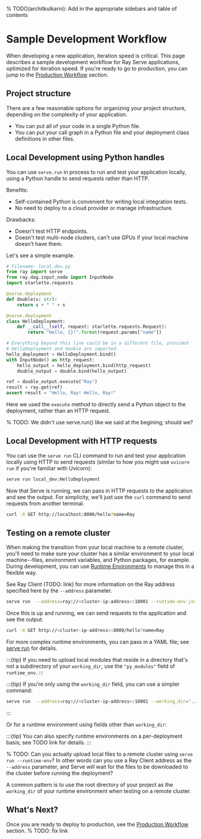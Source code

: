 % TODO(architkulkarni): Add in the appropriate sidebars and table of contents

# Sample Development Workflow

When developing a new application, iteration speed is critical.  This page describes a sample development workflow for Ray Serve applications, optimized for iteration speed. If you're ready to go to production, you can jump to the [Production Workflow](production-workflow.md) section.

## Project structure

There are a few reasonable options for organizing your project structure, depending on the complexity of your application.  

- You can put all of your code in a single Python file.
- You can put your call graph in a Python file and your deployment class definitions in other files.

## Local Development using Python handles

You can use `serve.run` in process to run and test your application locally, using a Python handle to send requests rather than HTTP.

Benefits:

- Self-contained Python is convenient for writing local integration tests.
- No need to deploy to a cloud provider or manage infrastructure.

Drawbacks:

- Doesn't test HTTP endpoints.
- Doesn't test multi-node clusters, can't use GPUs if your local machine doesn't have them.

Let's see a simple example.

```python
# Filename: local_dev.py
from ray import serve
from ray.dag.input_node import InputNode
import starlette.requests

@serve.deployment
def double(s: str):
    return s + " " + s

@serve.deployment
class HelloDeployment:
    def __call__(self, request: starlette.requests.Request):
        return "Hello, {}!".format(request.params["name"])

# Everything beyond this line could be in a different file, provided
# HelloDeployment and double are imported.
hello_deployment = HelloDeployment.bind()
with InputNode() as http_request:
    hello_output = hello_deployment.bind(http_request)
    double_output = double.bind(hello_output)

ref = double_output.execute("Ray")
result = ray.get(ref)
assert result = "Hello, Ray! Hello, Ray!"
```

Here we used the `execute` method to directly send a Python object to the deployment, rather than an HTTP request.

% TODO: We didn't use serve.run() like we said at the begining; should we?


## Local Development with HTTP requests

You can use the `serve run` CLI command to run and test your application locally using HTTP to send requests (similar to how you might use `uvicorn run` if you're familiar with Uvicorn):

```bash
serve run local_dev:HelloDeployment
```

Now that Serve is running, we can pass in HTTP requests to the application and see the output.  For simplicity, we'll just use the `curl` command to send requests from another terminal.

```bash
curl -X GET http://localhost:8000/hello?name=Ray
```



## Testing on a remote cluster

When making the transition from your local machine to a remote cluster, you'll need to make sure your cluster has a similar environment to your local machine--files, environment variables, and Python packages, for example.  During development, you can use [Runtime Environments](runtime-environments.md) to manage this in a flexible way.

See Ray Client (TODO: link) for more information on the Ray address specified here by the `--address` parameter.

```bash
serve run  --address=ray://<cluster-ip-address>:10001 --runtime-env-json='{"env_vars": {"MY_ENV_VAR": "my-value"}, "working_dir": "./project/src", "pip": ["requests", "chess"]}' local_dev:HelloDeployment
```

Once this is up and running, we can send requests to the application and see the output.

```bash
curl -X GET http://<cluster-ip-address>:8000/hello?name=Ray
```

For more complex runtime environments, you can pass in a YAML file; see [serve run](serve_cli.md#serve-run) for details.

:::{tip}
If you need to upload local modules that reside in a directory that's not a subdirectory of your `working_dir`, use the `"py_modules"` field of `runtime_env`.
:::

:::{tip}
If you're only using the `working_dir` field, you can use a simpler command:

```bash
serve run  --address=ray://<cluster-ip-address>:10001 --working_dir="./project/src" local_dev:HelloDeployment
```

:::


Or for a runtime environment using fields other than `working_dir`:

:::{tip}
You can also specify runtime environments on a per-deployment basis; see TODO link for details.
:::

% TODO: Can you actually upload local files to a remote cluster using `serve run --runtime-env`? In other words can you use a Ray Client address as the `--address` parameter, and Serve will wait for the files to be downloaded to the cluster before running the deployment?

A common pattern is to use the root directory of your project as the `working_dir` of your runtime environment when testing on a remote cluster.

## What's Next?

Once you are ready to deploy to production, see the [Production Workflow](production-workflow.md) section.
% TODO: fix link